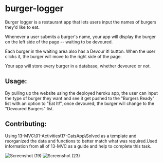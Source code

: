 # burger-logger

Burger logger is a restaurant app that lets users input the names of burgers they'd like to eat.


Whenever a user submits a burger's name, your app will display the burger on the left side of the page -- waiting to be devoured.


Each burger in the waiting area also has a Devour it! button. When the user clicks it, the burger will move to the right side of the page.


Your app will store every burger in a database, whether devoured or not.
## Usage:
By pulling up the website using the deployed heroku app, the user can input the type of burger they want and see it get pushed to the "Burgers Ready" list with an option to "Eat It!", once devoured, the burger will change to the "Devoured Burgers" list.


## Contributing:
Using 13-MVC\01-Activities\17-CatsApp\Solved as a template and reorganized the data and functions to better match what was required.Used information from all of 13-MVC as a guide and help to complete this task.


![Screenshot (19)](https://user-images.githubusercontent.com/72782320/102003844-fff85780-3cd8-11eb-878c-979b09e4ea56.png)
![Screenshot (23)](https://user-images.githubusercontent.com/72782320/102003845-01298480-3cd9-11eb-8037-ee7691763638.png)
